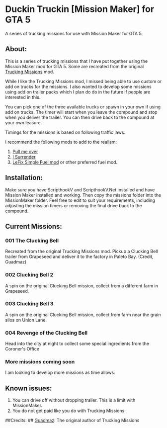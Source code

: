 # Duckin Truckin [Mission Maker] for GTA 5
A series of trucking missions for use with Mission Maker for GTA 5. 

## About: ##
This is a series of trucking missions that I have put together using the Mission Maker mod for GTA 5. Some are recreated from the original [Trucking Missions](https://www.gta5-mods.com/scripts/trucking-missions) mod.

While I like the Trucking Missions mod, I missed being able to use custom or add on trucks for the missions. I also wanted to develop some missions using add on trailer packs which I plan do do in the future if people are interested in this. 

You can pick one of the three available trucks or spawn in your own if using add on trucks. The timer will start when you leave the compound and stop when you deliver the trailer. You can then drive back to the compound at your own leasure.  

Timings for the missions is based on following traffic laws. 

I recommend the following mods to add to the realism: 
 
1. [Pull me over](https://www.gta5-mods.com/scripts/pull-me-over-0-8) 
2. [I Surrender](https://www.gta5-mods.com/scripts/i-surrender)
3. [LeFix Simple Fuel mod](https://www.gta5-mods.com/scripts/lefix-simple-fuel) or other preferred fuel mod.

## Installation: ##
Make sure you have ScripthookV and ScripthookV.Net installed and have Mission Maker installed and working. 
Then copy the missions folder into the MissionMaker folder. 
Feel free to edit to suit your requirements, including adjusting the mission timers or removing the final drive back to the compound.  

## Current Missions: ##

### 001 The Clucking Bell ###
Recreated from the original Trucking Missions mod. Pickup a Clucking Bell trailer from Grapeseed and deliver it to the factory in Paleto Bay. (Credit, Guadmaz)

### 002 Clucking Bell 2 ###
A spin on the original Clucking Bell mission, collect from a different farm in Grapeseed.

### 003 Clucking Bell 3 ###
A spin on the original Clucking Bell mission, collect from farm near the grain silos on Union Lane.

### 004 Revenge of the Clucking Bell ###
Head into the city at night to collect some special ingredients from the Coroner's Office

### More missions coming soon ###
I am looking to develop more missions as time allows. 

## Known issues: ##

1. You can drive off without dropping trailer. This is a limit with MissionMaker.
2. You do not get paid like you do with Trucking Missions

##Credits: ##
[Guadmaz](https://www.gta5-mods.com/users/Guadmaz): The original author of Trucking Missions
